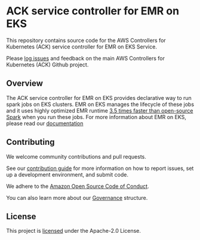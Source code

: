 # ACK service controller for EMR on EKS

This repository contains source code for the AWS Controllers for Kubernetes
(ACK) service controller for EMR on EKS Service.

Please [log issues](https://github.com/aws-controllers-k8s/community/issues) and feedback on the main AWS Controllers for Kubernetes (ACK) Github project.

## Overview

The ACK service controller for EMR on EKS provides declarative way to run spark jobs on EKS clusters. EMR on EKS manages the lifecycle of these jobs and it uses highly optimized EMR runtime [3.5 times faster than open-source Spark](https://aws.amazon.com/blogs/big-data/amazon-emr-on-amazon-eks-provides-up-to-61-lower-costs-and-up-to-68-performance-improvement-for-spark-workloads/) when you run these jobs. For more information about EMR on EKS, please read our [documentation](https://docs.aws.amazon.com/emr/latest/EMR-on-EKS-DevelopmentGuide/emr-eks.html)

## Contributing

We welcome community contributions and pull requests.

See our [contribution guide](/CONTRIBUTING.md) for more information on how to
report issues, set up a development environment, and submit code.

We adhere to the [Amazon Open Source Code of Conduct][coc].

You can also learn more about our [Governance](/GOVERNANCE.md) structure.

[coc]: https://aws.github.io/code-of-conduct

## License

This project is [licensed](/LICENSE) under the Apache-2.0 License.
